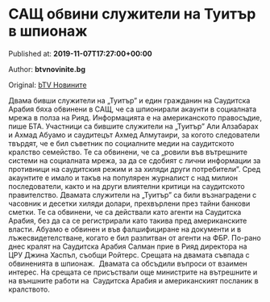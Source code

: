 
# САЩ обвини служители на Туитър в шпионаж

Published at: **2019-11-07T17:27:00+00:00**

Author: **btvnovinite.bg**

Original: [bTV Новините](https://btvnovinite.bg/svetut/sasht-obvini-sluzhiteli-na-tuitar-v-shpionazh.html)

Двама бивши служители на „Туитър” и един гражданин на Саудитска Арабия бяха обвинени в САЩ, че са шпионирали акаунти в социалната мрежа в полза на Рияд.
Информацията е на американското правосъдие, пише БТА.
Участници са бившите служители на „Туитър” Али Алзабарах и Ахмад Абуамо и саудитецът Ахмед Алмутаири, за когото следователи твърдят, че е бил съветник по социалните медии на саудитското кралство семейство.
Те са обвинени, че са „ровили във вътрешните системи на социалната мрежа, за да се сдобият с лични информации за противници на саудитския режим и за хиляди други потребители”.
Сред акаунтите е имало и такъв на популярен журналист с над милион последователи, както и на други влиятелни критици на саудитското правителство.
Двамата служители на „Туитър” са били възнаградени с часовник и десетки хиляди долари, прехвърлени през тайни банкови сметки. Те са обвинени, че са действали като агенти на Саудитска Арабия, без да са се регистрирали като такива пред американските власти.
Абуамо е обвинен и във фалшифициране на документи и в лъжесвидетелстване, когато е бил разпитван от агенти на ФБР.
По-рано днес кралят на Саудитска Арабия Салман прие в Рияд директора на ЦРУ Джина Хаспъл, съобщи Ройтерс. Срещата на двамата съвпада с обвиненията в шпионаж. 
Двамата са обсъдили въпроси от взаимен интерес. На срещата се присъствали още министрите на вътрешните и на външните работи на  Саудитска Арабия и американският посланик в кралството.
